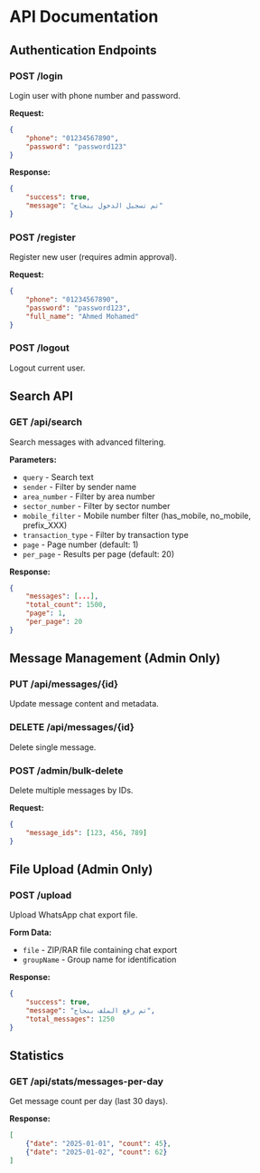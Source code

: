 # API Documentation

## Authentication Endpoints

### POST /login
Login user with phone number and password.

**Request:**
```json
{
    "phone": "01234567890",
    "password": "password123"
}
```

**Response:**
```json
{
    "success": true,
    "message": "تم تسجيل الدخول بنجاح"
}
```

### POST /register
Register new user (requires admin approval).

**Request:**
```json
{
    "phone": "01234567890", 
    "password": "password123",
    "full_name": "Ahmed Mohamed"
}
```

### POST /logout
Logout current user.

## Search API

### GET /api/search
Search messages with advanced filtering.

**Parameters:**
- `query` - Search text
- `sender` - Filter by sender name
- `area_number` - Filter by area number
- `sector_number` - Filter by sector number  
- `mobile_filter` - Mobile number filter (has_mobile, no_mobile, prefix_XXX)
- `transaction_type` - Filter by transaction type
- `page` - Page number (default: 1)
- `per_page` - Results per page (default: 20)

**Response:**
```json
{
    "messages": [...],
    "total_count": 1500,
    "page": 1,
    "per_page": 20
}
```

## Message Management (Admin Only)

### PUT /api/messages/{id}
Update message content and metadata.

### DELETE /api/messages/{id}  
Delete single message.

### POST /admin/bulk-delete
Delete multiple messages by IDs.

**Request:**
```json
{
    "message_ids": [123, 456, 789]
}
```

## File Upload (Admin Only)

### POST /upload
Upload WhatsApp chat export file.

**Form Data:**
- `file` - ZIP/RAR file containing chat export
- `groupName` - Group name for identification

**Response:**
```json
{
    "success": true,
    "message": "تم رفع الملف بنجاح",
    "total_messages": 1250
}
```

## Statistics

### GET /api/stats/messages-per-day
Get message count per day (last 30 days).

**Response:**
```json
[
    {"date": "2025-01-01", "count": 45},
    {"date": "2025-01-02", "count": 62}
]
```